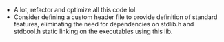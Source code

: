 - A lot, refactor and optimize all this code lol.
- Consider defining a custom header file to provide definition of standard features, eliminating the need for dependencies on stdlib.h and stdbool.h static linking on the executables using this lib.

